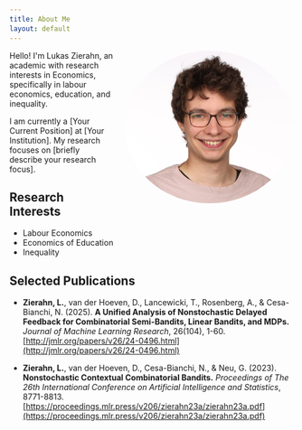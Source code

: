 ```yaml
---
title: About Me
layout: default
---
```


<img style="float: right; width: 300px; border-radius: 50%; margin-left: 20px;" src="/assets/img/profile_cut.jpg">

<div markdown="1">
Hello! I'm Lukas Zierahn, an academic with research interests in Economics, specifically in labour economics, education, and inequality.


I am currently a [Your Current Position] at [Your Institution]. My research focuses on [briefly describe your research focus].

## Research Interests

*   Labour Economics
*   Economics of Education
*   Inequality

## Selected Publications

*   **Zierahn, L.**, van der Hoeven, D., Lancewicki, T., Rosenberg, A., & Cesa-Bianchi, N. (2025). **A Unified Analysis of Nonstochastic Delayed Feedback for Combinatorial Semi-Bandits, Linear Bandits, and MDPs.** *Journal of Machine Learning Research*, 26(104), 1-60. [http://jmlr.org/papers/v26/24-0496.html](http://jmlr.org/papers/v26/24-0496.html)

*   **Zierahn, L.**, van der Hoeven, D., Cesa-Bianchi, N., & Neu, G. (2023). **Nonstochastic Contextual Combinatorial Bandits.** *Proceedings of The 26th International Conference on Artificial Intelligence and Statistics*, 8771-8813. [https://proceedings.mlr.press/v206/zierahn23a/zierahn23a.pdf](https://proceedings.mlr.press/v206/zierahn23a/zierahn23a.pdf)


